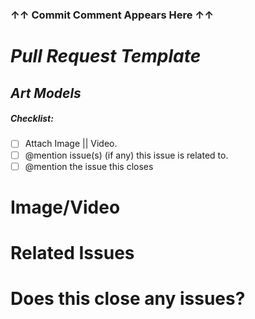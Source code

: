 ### ↑↑ Commit Comment Appears Here ↑↑


# *Pull Request Template*

## *Art Models*
##### Checklist:
- [ ] Attach Image || Video.
- [ ] @mention issue(s) (if any) this issue is related to.
- [ ] @mention the issue this closes

# Image/Video



# Related Issues



# Does this close any issues?


